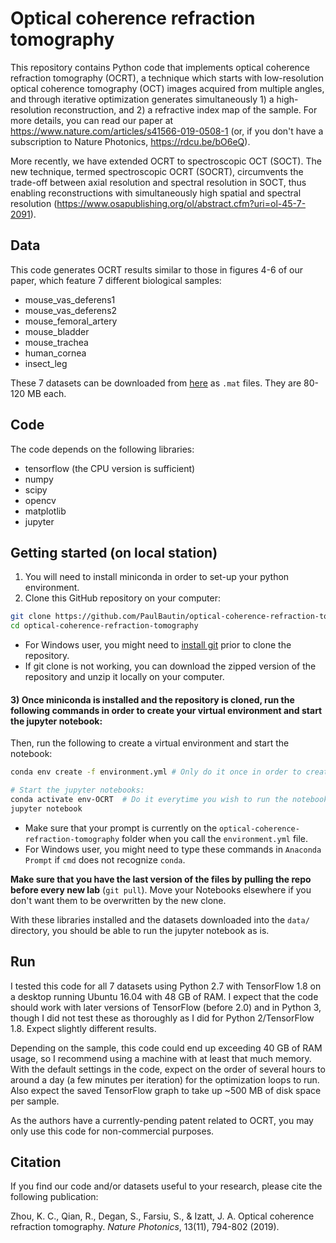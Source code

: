 # Optical coherence refraction tomography

This repository contains Python code that implements optical coherence refraction tomography (OCRT), a technique which starts with low-resolution optical coherence tomography (OCT) images acquired from multiple angles, and through iterative optimization generates simultaneously 1) a high-resolution reconstruction, and 2) a refractive index map of the sample. For more details, you can read our paper at https://www.nature.com/articles/s41566-019-0508-1 (or, if you don't have a subscription to Nature Photonics, https://rdcu.be/bO6eQ).

More recently, we have extended OCRT to spectroscopic OCT (SOCT). The new technique, termed spectroscopic OCRT (SOCRT), circumvents the trade-off between axial resolution and spectral resolution in SOCT, thus enabling reconstructions with simultaneously high spatial and spectral resolution (https://www.osapublishing.org/ol/abstract.cfm?uri=ol-45-7-2091).

## Data
This code generates OCRT results similar to those in figures 4-6 of our paper, which feature 7 different biological samples:
- mouse_vas_deferens1
- mouse_vas_deferens2
- mouse_femoral_artery
- mouse_bladder
- mouse_trachea
- human_cornea
- insect_leg

These 7 datasets can be downloaded from [here](https://doi.org/10.6084/m9.figshare.8297138) as `.mat` files. They are 80-120 MB each.

## Code
The code depends on the following libraries:
- tensorflow (the CPU version is sufficient)
- numpy
- scipy
- opencv
- matplotlib
- jupyter

## Getting started (on local station)
1) You will need to install miniconda in order to set-up your python environment.
2) Clone this GitHub repository on your computer:
```bash
git clone https://github.com/PaulBautin/optical-coherence-refraction-tomography.git
cd optical-coherence-refraction-tomography
```
- For Windows user, you might need to [install git](https://git-scm.com/downloads) prior to clone the repository.
- If git clone is not working, you can download the zipped version of the repository and unzip it locally on your computer.

#### 3) Once miniconda is installed and the repository is cloned, run the following commands in order to create your virtual environment and start the jupyter notebook:

Then, run the following to create a virtual environment and start the notebook:

```bash
conda env create -f environment.yml # Only do it once in order to create the environment (might take a few minutes)

# Start the jupyter notebooks:
conda activate env-OCRT  # Do it everytime you wish to run the notebook
jupyter notebook  
```

- Make sure that your prompt is currently on the `optical-coherence-refraction-tomography` folder when you call the `environment.yml` file.
- For Windows user, you might need to type these commands in `Anaconda Prompt` if `cmd` does not recognize `conda`.

**Make sure that you have the last version of the files by pulling the repo before every new lab** (`git pull`). Move your Notebooks elsewhere if you don't want them to be overwritten by the new clone. 

With these libraries installed and the datasets downloaded into the `data/` directory, you should be able to run the jupyter notebook as is.

## Run

I tested this code for all 7 datasets using Python 2.7 with TensorFlow 1.8 on a desktop running Ubuntu 16.04 with 48 GB of RAM. I expect that the code should work with later versions of TensorFlow (before 2.0) and in Python 3, though I did not test these as thoroughly as I did for Python 2/TensorFlow 1.8. Expect slightly different results.

Depending on the sample, this code could end up exceeding 40 GB of RAM usage, so I recommend using a machine with at least that much memory. With the default settings in the code, expect on the order of several hours to around a day (a few minutes per iteration) for the optimization loops to run. Also expect the saved TensorFlow graph to take up ~500 MB of disk space per sample.

As the authors have a currently-pending patent related to OCRT, you may only use this code for non-commercial purposes.

## Citation
If you find our code and/or datasets useful to your research, please cite the following publication:

Zhou, K. C., Qian, R., Degan, S., Farsiu, S., & Izatt, J. A. Optical coherence refraction tomography. *Nature Photonics*, 13(11), 794-802 (2019).



